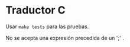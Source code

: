 # Traductor C

Usar `make tests` para las pruebas.

No se acepta una expresión precedida de un ';' .
